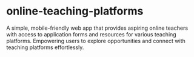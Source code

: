 # online-teaching-platforms
A simple, mobile-friendly web app that provides aspiring online teachers with access to application forms and resources for various teaching platforms. Empowering users to explore opportunities and connect with teaching platforms effortlessly.
